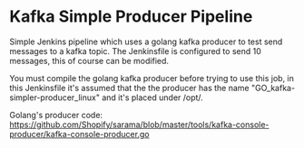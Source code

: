 Kafka Simple Producer Pipeline
=========================================
Simple Jenkins pipeline which uses a golang kafka producer to test send messages to a kafka topic. The Jenkinsfile is configured to send 10 messages, this of course can be modified.

You must compile the golang kafka producer before trying to use this job, in this Jenkinsfile it's assumed that the the producer has the name "GO_kafka-simpler-producer_linux" and it's placed under /opt/.

Golang's producer code:
https://github.com/Shopify/sarama/blob/master/tools/kafka-console-producer/kafka-console-producer.go